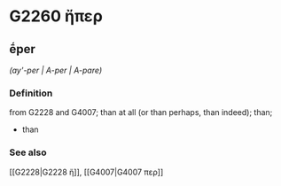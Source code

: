 # G2260 ἤπερ

## ḗper

_(ay'-per | A-per | A-pare)_

### Definition

from G2228 and G4007; than at all (or than perhaps, than indeed); than; 

- than

### See also

[[G2228|G2228 ἤ]], [[G4007|G4007 περ]]
